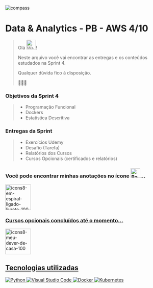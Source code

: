 ![compass](https://vetores.org/d/compass-uol.svg)

# Data & Analytics - PB - AWS 4/10

> Olá <img src="https://raw.githubusercontent.com/Tarikul-Islam-Anik/Animated-Fluent-Emojis/master/Emojis/Hand%20gestures/Waving%20Hand%20Light%20Skin%20Tone.png" alt="Waving Hand Light Skin Tone" width="30" height="30" />! 
> 
> Neste arquivo você vai encontrar as entregas e os conteúdos estudados na Sprint 4. 
> 
> Qualquer dúvida fico à disposição.
>
> 👩🏻‍💻

### Objetivos da Sprint 4
>
> - Programação Funcional
> - Dockers
> - Estatística Descritiva
>
### Entregas da Sprint
>
> - Exercícios Udemy
> - Desafio (Tarefa)
> - Relatórios dos Cursos
> - Cursos Opcionais (certificados e relatórios)
>

### Você pode encontrar minhas anotações no ícone <img src="https://raw.githubusercontent.com/Tarikul-Islam-Anik/Animated-Fluent-Emojis/master/Emojis/Hand%20gestures/Backhand%20Index%20Pointing%20Down%20Light%20Skin%20Tone.png" alt="Backhand Index Pointing Down Light Skin Tone" width="30" height="30" />...
 <div> 
  <a href="https://github.com/paularcsarruda/Compass/tree/main/Caderno" target="_blank"><img width="80" height="80" src="https://github.com/paularcsarruda/Compass/assets/122739036/c133549e-8dc5-46dd-830e-0679abbaebb5" alt="icons8-em-espiral-ligado-livreto-100"/>
  </div>
   
### Cursos opcionais concluídos até o momento...
 <div> 
  <a href="https://github.com/paularcsarruda/Compass/tree/main/Opcionais" target="_blank"><img width="80" height="80" src="https://github.com/paularcsarruda/Compass/assets/122739036/84babdef-19d1-407b-b21d-07d657c15dc4" alt="icons8-meu-dever-de-casa-100"/>
  </div>

## Tecnologias utilizadas
![Python](https://img.shields.io/badge/python-3670A0?style=for-the-badge&logo=python&logoColor=ffdd54)
![Visual Studio Code](https://img.shields.io/badge/Visual%20Studio%20Code-0078d7.svg?style=for-the-badge&logo=visual-studio-code&logoColor=white)
![Docker](https://img.shields.io/badge/docker-%230db7ed.svg?style=for-the-badge&logo=docker&logoColor=white)
![Kubernetes](https://img.shields.io/badge/kubernetes-%23326ce5.svg?style=for-the-badge&logo=kubernetes&logoColor=white)
